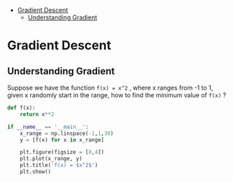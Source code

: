 <!--ts-->
   * [Gradient Descent](#gradient-descent)
      * [Understanding Gradient](#understanding-gradient)

<!-- Added by: gil_diy, at: Fri 04 Feb 2022 10:21:03 IST -->

<!--te-->

# Gradient Descent


## Understanding Gradient

Suppose we have the function `f(x) = x^2` , where x ranges from -1 to 1, given x randomly start in the range, how to find the minimum value of `f(x)` ?

```python
def f(x):
	return x**2

if __name__ == '__main__':
	x_range = np.linspace(-1,1,30)
	y = [f(x) for x in x_range]

	plt.figure(figsize = [8,4])
	plt.plot(x_range, y)
	plt.title('f(x) = $x^2$')
	plt.show()
```